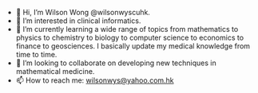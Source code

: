 - 👋 Hi, I’m Wilson Wong @wilsonwyscuhk.
- 👀 I’m interested in clinical informatics.
- 🌱 I’m currently learning a wide range of topics from mathematics to physics to chemistry to biology to computer science to economics to finance to geosciences. I basically update my medical knowledge from time to time.
- 💞️ I’m looking to collaborate on developing new techniques in mathematical medicine.
- 📫 How to reach me: wilsonwys@yahoo.com.hk

<!---
wilsonwyscuhk/wilsonwyscuhk is a ✨ special ✨ repository because its `README.md` (this file) appears on your GitHub profile.
You can click the Preview link to take a look at your changes.
--->
